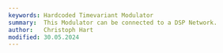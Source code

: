 ```yaml
---
keywords: Hardcoded Timevariant Modulator
summary:  This Modulator can be connected to a DSP Network.
author:   Christoph Hart
modified: 30.05.2024
---
```

